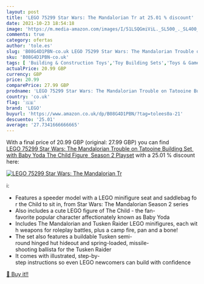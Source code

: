 ```yaml
---
layout: post
title: 'LEGO 75299 Star Wars: The Mandalorian Tr at 25.01 % discount'
date: 2021-10-23 18:54:18
image: 'https://m.media-amazon.com/images/I/51LSQGmiViL._SL500_._SL400_.jpg'
comments: true
category: ofertas
author: 'tole.es'
slug: 'B08G4D1PBN-co.uk LEGO 75299 Star Wars: The Mandalorian Trouble on...'
sku: 'B08G4D1PBN-co.uk'
tags: [ 'Building & Construction Toys','Toy Building Sets','Toys & Games','Toys Store','lego', ]
actualPrice: 20.99 GBP
currency: GBP
price: 20.99
comparePrice: 27.99 GBP
prodname: 'LEGO 75299 Star Wars: The Mandalorian Trouble on Tatooine Building Set with Baby Yoda The Child Figure  Season 2 Playset'
country: 'co.uk'
flag: '🇬🇧'
brand: 'LEGO'
buyurl: 'https://www.amazon.co.uk/dp/B08G4D1PBN/?tag=tolees0a-21'
descuento: '25.01'
average: '27.7341666666665'
---
```


With a final price of 20.99 GBP (original: 27.99 GBP) you can find [LEGO 75299 Star Wars: The Mandalorian Trouble on Tatooine Building Set with Baby Yoda The Child Figure  Season 2 Playset](https://www.amazon.co.uk/dp/B08G4D1PBN/?tag=tolees0a-21) with a  25.01 % discount here:

[![LEGO 75299 Star Wars: The Mandalorian Tr](https://m.media-amazon.com/images/I/51LSQGmiViL._SL500_._SL400_.jpg)](https://www.amazon.co.uk/dp/B08G4D1PBN/?tag=tolees0a-21)

ℹ️:

- Features a speeder model with a LEGO minifigure seat and saddlebag for the Child to sit in, from Star Wars: The Mandalorian Season 2 series
- Also includes a cute LEGO figure of The Child - the fan-favorite popular character affectionately known as Baby Yoda
- Includes The Mandalorian and Tusken Raider LEGO minifigures, each with weapons for roleplay battles, plus a camp fire, pan and a bone!
- The set also features a buildable Tusken semi-round hinged hut hideout and spring-loaded, missile-shooting ballista for the Tusken Raider
- It comes with illustrated, step-by-step instructions so even LEGO newcomers can build with confidence

[🛒 Buy it!!](https://www.amazon.co.uk/dp/B08G4D1PBN/?tag=tolees0a-21)
